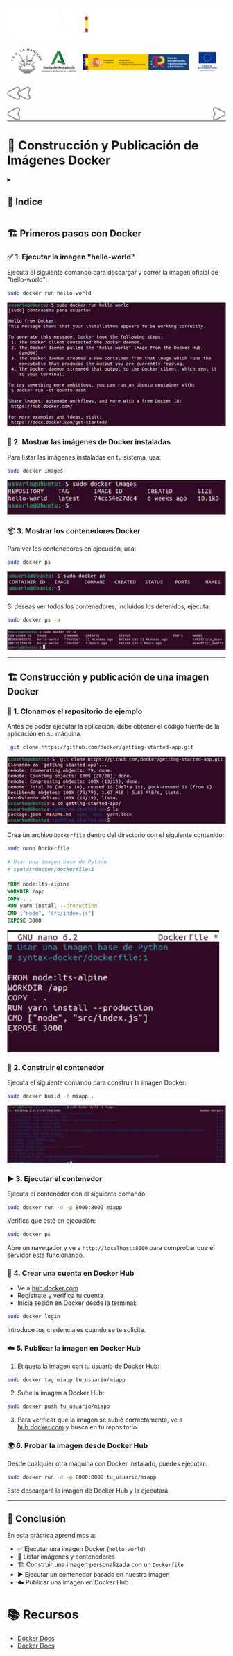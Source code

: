 ![](/.resGen/_bannerD.png#gh-dark-mode-only)
![](/.resGen/_bannerL.png#gh-light-mode-only)

<a href="../readme.md"><img src="/.resGen/_back.svg" width="52.5"></a>

<a href="../1/readme.md"><img src="/.resGen/_arrow_r.svg" width="30" align="left"></a>
<a href="../3/readme.md"><img src="/.resGen/_arrow.svg" width="30" align="right"></a>

<br>

---

# 🔨 Construcción y Publicación de Imágenes Docker

<details>

<summary>

## 📌 Indice

</summary>

- [🔨 Construcción y Publicación de Imágenes Docker](#-construcción-y-publicación-de-imágenes-docker)
  - [📌 Indice](#-indice)
  - [🏗️ Primeros pasos con Docker](#️-primeros-pasos-con-docker)
    - [✅ 1. Ejecutar la imagen "hello-world"](#-1-ejecutar-la-imagen-hello-world)
    - [📸 2. Mostrar las imágenes de Docker instaladas](#-2-mostrar-las-imágenes-de-docker-instaladas)
    - [📦 3. Mostrar los contenedores Docker](#-3-mostrar-los-contenedores-docker)
  - [🏗️ Construcción y publicación de una imagen Docker](#️-construcción-y-publicación-de-una-imagen-docker)
    - [📂 1. Clonamos el repositorio de ejemplo](#-1-clonamos-el-repositorio-de-ejemplo)
    - [🔨 2. Construir el contenedor](#-2-construir-el-contenedor)
    - [▶️ 3. Ejecutar el contenedor](#️-3-ejecutar-el-contenedor)
    - [🔑 4. Crear una cuenta en Docker Hub](#-4-crear-una-cuenta-en-docker-hub)
    - [☁️ 5. Publicar la imagen en Docker Hub](#️-5-publicar-la-imagen-en-docker-hub)
    - [🌍 6. Probar la imagen desde Docker Hub](#-6-probar-la-imagen-desde-docker-hub)
  - [🎯 Conclusión](#-conclusión)
- [📚 Recursos](#-recursos)

</details>

## 🏗️ Primeros pasos con Docker

### ✅ 1. Ejecutar la imagen "hello-world"
Ejecuta el siguiente comando para descargar y correr la imagen oficial de "hello-world":

```sh
sudo docker run hello-world
```

![alt text](image.png)

### 📸 2. Mostrar las imágenes de Docker instaladas
Para listar las imágenes instaladas en tu sistema, usa:

```sh
sudo docker images
```

![alt text](image-1.png)

### 📦 3. Mostrar los contenedores Docker
Para ver los contenedores en ejecución, usa:

```sh
sudo docker ps
```

![alt text](image-2.png)

Si deseas ver todos los contenedores, incluidos los detenidos, ejecuta:

```sh
sudo docker ps -a
```

![alt text](image-3.png)

---

## 🏗️ Construcción y publicación de una imagen Docker

### 📂 1. Clonamos el repositorio de ejemplo
Antes de poder ejecutar la aplicación, debe obtener el código fuente de la aplicación en su máquina.

```sh
 git clone https://github.com/docker/getting-started-app.git
```

![alt text](image-4.png)

Crea un archivo `Dockerfile` dentro del directorio con el siguiente contenido:

```bash
sudo nano Dockerfile
```

```Dockerfile
# Usar una imagen base de Python
# syntax=docker/dockerfile:1

FROM node:lts-alpine
WORKDIR /app
COPY . .
RUN yarn install --production
CMD ["node", "src/index.js"]
EXPOSE 3000
```

![alt text](image-5.png)


### 🔨 2. Construir el contenedor
Ejecuta el siguiente comando para construir la imagen Docker:

```sh
sudo docker build -t miapp .
```

![alt text](image-6.png)

### ▶️ 3. Ejecutar el contenedor
Ejecuta el contenedor con el siguiente comando:

```sh
sudo docker run -d -p 8000:8000 miapp
```

Verifica que esté en ejecución:

```sh
sudo docker ps
```

Abre un navegador y ve a `http://localhost:8000` para comprobar que el servidor está funcionando.

### 🔑 4. Crear una cuenta en Docker Hub

- Ve a [hub.docker.com](https://hub.docker.com/)
- Regístrate y verifica tu cuenta
- Inicia sesión en Docker desde la terminal:

```sh
sudo docker login
```

Introduce tus credenciales cuando se te solicite.

### ☁️ 5. Publicar la imagen en Docker Hub

1. Etiqueta la imagen con tu usuario de Docker Hub:

```sh
sudo docker tag miapp tu_usuario/miapp
```

2. Sube la imagen a Docker Hub:

```sh
sudo docker push tu_usuario/miapp
```

3. Para verificar que la imagen se subió correctamente, ve a [hub.docker.com](https://hub.docker.com/) y busca en tu repositorio.

### 🌍 6. Probar la imagen desde Docker Hub

Desde cualquier otra máquina con Docker instalado, puedes ejecutar:

```sh
sudo docker run -d -p 8000:8000 tu_usuario/miapp
```

Esto descargará la imagen de Docker Hub y la ejecutará.

---

## 🎯 Conclusión
En esta práctica aprendimos a:

- ✅ Ejecutar una imagen Docker (`hello-world`)
- 📸 Listar imágenes y contenedores
- 🏗️ Construir una imagen personalizada con un `Dockerfile`
- ▶️ Ejecutar un contenedor basado en nuestra imagen
- ☁️ Publicar una imagen en Docker Hub

# 📚 Recursos

- [Docker Docs](https://docs.docker.com/get-started/)
- [Docker Docs](https://docs.docker.com/get-started/part2/)